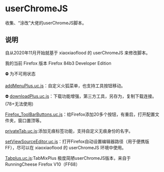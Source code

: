 # userChromeJS

收集、“涂改”大佬的userChromeJS脚本。

## 说明
自从2020年11月开始就基于 xiaoxiaoflood 的 userChromeJS 来修改脚本。

我的当前 Firefox 版本 Firefox 84b3 Developer Edition

⛔ 为不可用状态

[addMenuPlus.uc.js](addMenuPlus/addMenuPlus.uc.js)：自定义火狐菜单，也支持工具按钮移动。

⛔ [downloadPlus.uc.js](downloadPlus/downloadPlus.uc.js)：下载功能增强，第三方工具，另存为，复制下载连接。(78+无法使用)

[Firefox_ToolBarButtons.uc.js]()：给Firefox添加20多个按钮，有重启，打开配置文件夹，窗口置顶等。

[privateTab.uc.js]():添加无痕标签功能，支持自定义无痕身份的名字。

[setViewSourceEditor.uc.js]()：打开Firefox自动设置编辑器路径（用于便携版FF），尽可以在 xiaoxiaoflood 的 userChromeJS 环境中使用。

[Tabplus.uc.js](Tabplus/Tabplus.uc.js):TabMixPlus 极度简陋userChromeJS版本，来自于RunningCheese Firefox V10（FF68）